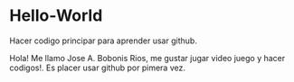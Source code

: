 # Hello-World
Hacer codigo principar para aprender usar github. 

Hola! Me llamo Jose A. Bobonis Rios, me gustar jugar video juego y hacer codigos!. Es placer usar github por pimera vez. 
